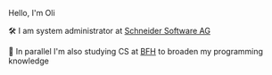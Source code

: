 Hello, I'm Oli

🛠️ I am system administrator at [Schneider Software AG](http://schneider.ch)

📖 In parallel I'm also studying CS at [BFH](https://bfh.ch) to broaden my programming knowledge
